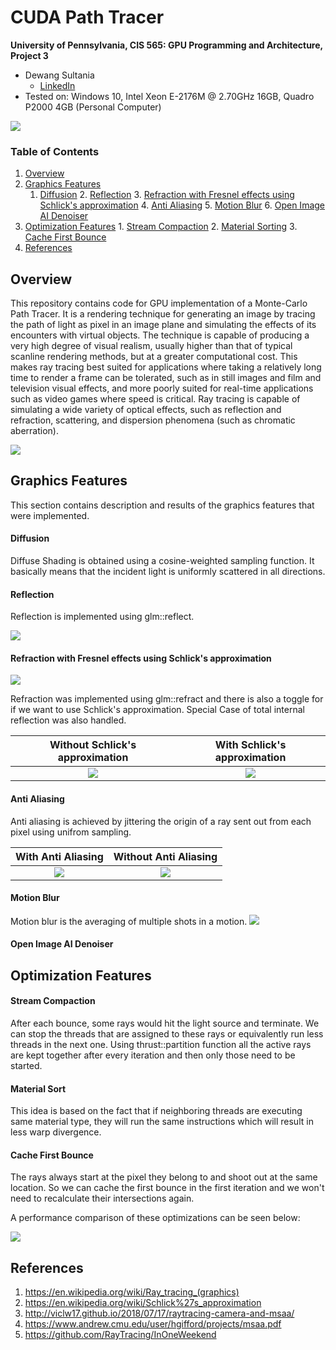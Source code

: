 CUDA Path Tracer
================

**University of Pennsylvania, CIS 565: GPU Programming and Architecture, Project 3**

* Dewang Sultania
  * [LinkedIn](https://www.linkedin.com/in/dewang-sultania/)
* Tested on: Windows 10, Intel Xeon E-2176M @ 2.70GHz 16GB, Quadro P2000 4GB (Personal Computer)

![](img/main.png)

### Table of Contents

1.	 [Overview](#overview)
2.	 [Graphics Features](#graphics)
		1.	 [Diffusion](#diffusion)
        	2.	 [Reflection](#reflection)
        	3.	 [Refraction with Fresnel effects using Schlick's approximation](#refraction)
        	4.	 [Anti Aliasing](#anti-alias)
        	5.	 [Motion Blur](#motion-blur)
        	6.	 [Open Image AI Denoiser](#denoiser)
3.	 [Optimization Features](#optimization)
        	1.	 [Stream Compaction](#stream)
        	2.	 [Material Sorting](#material-sort)
        	3.	 [Cache First Bounce](#cache)
4.	 [References](#references)

<a name = "overview"/>

## Overview

This repository contains code for GPU implementation of a Monte-Carlo Path Tracer. It is a rendering technique for generating an image by tracing the path of light as pixel in an image plane and simulating the effects of its encounters with virtual objects. The technique is capable of producing a very high degree of visual realism, usually higher than that of typical scanline rendering methods, but at a greater computational cost. This makes ray tracing best suited for applications where taking a relatively long time to render a frame can be tolerated, such as in still images and film and television visual effects, and more poorly suited for real-time applications such as video games where speed is critical. Ray tracing is capable of simulating a wide variety of optical effects, such as reflection and refraction, scattering, and dispersion phenomena (such as chromatic aberration).

![](img/path_tracer.png)

<a name = "graphics"/>

## Graphics Features

This section contains description and results of the graphics features that were implemented.

<a name = "diffusion"/>

#### Diffusion

Diffuse Shading is obtained using a cosine-weighted sampling function. It basically means that the incident light is uniformly scattered in all directions.

<a name = "reflection"/>

#### Reflection

Reflection is implemented using glm::reflect.

![](img/reflection.jpg)

<a name = "refraction"/>

#### Refraction with Fresnel effects using Schlick's approximation


![](img/refraction.png)

Refraction was implemented using glm::refract and there is also a toggle for if we want to use Schlick's approximation. Special Case of total internal reflection was also handled.

Without Schlick's approximation       |  With  Schlick's approximation 
:-------------------------:|:-------------------------:
![](img/refraction_no_fresnel.png) | ![](img/fresnel.png)

<a name = "anti-alias"/>

#### Anti Aliasing

Anti aliasing is achieved by jittering the origin of a ray sent out from each pixel using unifrom sampling.

With Anti Aliasing       |  Without Anti Aliasing
:-------------------------:|:-------------------------:
![](img/alias.JPG) | ![](img/no-alias.JPG)

<a name = "motion-blur"/>

#### Motion Blur
Motion blur is the averaging of multiple shots in a motion.
 ![](img/motion_blur.png)

<a name = "denoiser"/>

#### Open Image AI Denoiser

<a name = "optimization"/>

## Optimization Features

<a name = "stream"/>

#### Stream Compaction

After each bounce, some rays would hit the light source and terminate.  We can stop the threads that are assigned to these rays or equivalently run less threads in the next one. Using thrust::partition function all the active rays are kept together after every iteration and then only those need to be started. 

<a name = "material-sort"/>

#### Material Sort

This idea is based on the fact that if neighboring threads are executing same material type, they will run the same instructions which will result in less warp divergence. 

<a name = "cache"/>

#### Cache First Bounce
The rays always start at the pixel they belong to and shoot out at the same location. So we can cache the first bounce in the first iteration and we won't need to recalculate their intersections again.



A performance comparison of these optimizations can be seen below:

![](img/perf.JPG) 



<a name = "references"/>

## References

1. https://en.wikipedia.org/wiki/Ray_tracing_(graphics)
2. https://en.wikipedia.org/wiki/Schlick%27s_approximation
3. http://viclw17.github.io/2018/07/17/raytracing-camera-and-msaa/
4. https://www.andrew.cmu.edu/user/hgifford/projects/msaa.pdf
5. https://github.com/RayTracing/InOneWeekend
